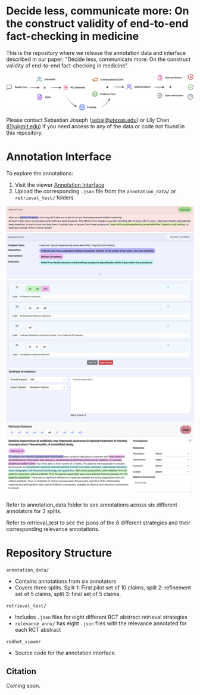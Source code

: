 # Decide less, communicate more: On the construct validity of end-to-end fact-checking in medicine

This is the repository where we release the annotation data and interface described in our paper: "Decide less, communicate more: On the construct validity of end-to-end fact-checking in medicine".

![Task Overview](img/Task_fig.png)

Please contact Sebastian Joseph (sebaj@utexas.edu) or Lily Chen (l1ly@mit.edu) if you need access to any of the data or code not found in this repository.

# Annotation Interface
To explore the annotations:
1. Visit the viewer [Annotation Interface](https://sebajoe.github.io/redhot_viewer/)
2. Upload the corresponding `.json` file from the `annotation_data/` or `retrieval_test/` folders

![Claims](img/claims.png)
![PIO Elements](img/pios.png)
![Tiers](img/tiers.png)
![Label and Explanation](img/exps.png)
![Abstract Level Annotations](img/abs.png)


Refer to annotation_data folder to see annotations across six different annotators for 3 splits.

Refer to retrieval_test to see the jsons of the 8 different strategies and their corresponding relevance annotations.

# Repository Structure
`annotation_data/` 
* Contains annotations from six annotators
* Covers three splits. Split 1: First pilot set of 10 claims, split 2: refinement set of 5 claims, split 3: final set of 5 claims.

`retrieval_test/` 
* Includes `.json` files for eight different RCT abstract retrieval strategies
* `relevance_anno/` has eight `.json` files with the relevance annotated for each RCT abstract

`redhot_viewer`
* Source code for the annotation interface.

## Citation
Coming soon.
